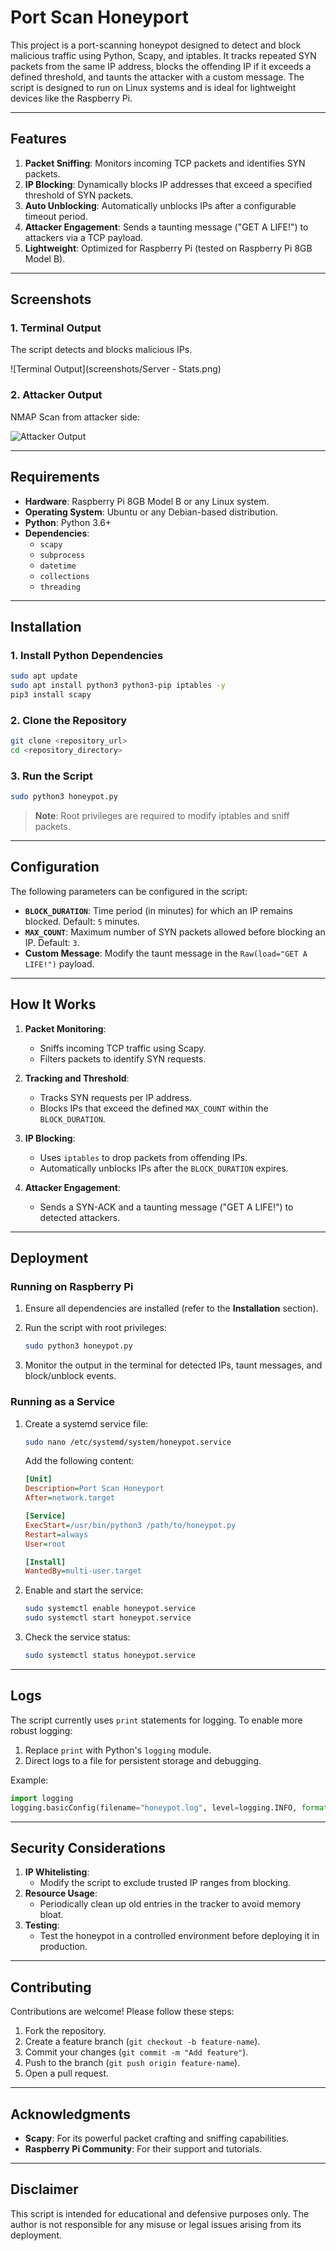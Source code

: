 # Port Scan Honeyport

This project is a port-scanning honeypot designed to detect and block malicious traffic using Python, Scapy, and iptables. It tracks repeated SYN packets from the same IP address, blocks the offending IP if it exceeds a defined threshold, and taunts the attacker with a custom message. The script is designed to run on Linux systems and is ideal for lightweight devices like the Raspberry Pi.

---

## Features

1. **Packet Sniffing**: Monitors incoming TCP packets and identifies SYN packets.
2. **IP Blocking**: Dynamically blocks IP addresses that exceed a specified threshold of SYN packets.
3. **Auto Unblocking**: Automatically unblocks IPs after a configurable timeout period.
4. **Attacker Engagement**: Sends a taunting message ("GET A LIFE!") to attackers via a TCP payload.
5. **Lightweight**: Optimized for Raspberry Pi (tested on Raspberry Pi 8GB Model B).

---

## Screenshots

### 1. Terminal Output
The script detects and blocks malicious IPs.

![Terminal Output](screenshots/Server - Stats.png)

### 2. Attacker Output
NMAP Scan from attacker side:

![Attacker Output](screenshots/Attacker.png)

---

## Requirements

- **Hardware**: Raspberry Pi 8GB Model B or any Linux system.
- **Operating System**: Ubuntu or any Debian-based distribution.
- **Python**: Python 3.6+
- **Dependencies**:
  - `scapy`
  - `subprocess`
  - `datetime`
  - `collections`
  - `threading`

---

## Installation

### 1. Install Python Dependencies

```bash
sudo apt update
sudo apt install python3 python3-pip iptables -y
pip3 install scapy
```

### 2. Clone the Repository

```bash
git clone <repository_url>
cd <repository_directory>
```

### 3. Run the Script

```bash
sudo python3 honeypot.py
```

> **Note**: Root privileges are required to modify iptables and sniff packets.

---

## Configuration

The following parameters can be configured in the script:

- **`BLOCK_DURATION`**: Time period (in minutes) for which an IP remains blocked. Default: `5` minutes.
- **`MAX_COUNT`**: Maximum number of SYN packets allowed before blocking an IP. Default: `3`.
- **Custom Message**: Modify the taunt message in the `Raw(load="GET A LIFE!")` payload.

---

## How It Works

1. **Packet Monitoring**:
   - Sniffs incoming TCP traffic using Scapy.
   - Filters packets to identify SYN requests.

2. **Tracking and Threshold**:
   - Tracks SYN requests per IP address.
   - Blocks IPs that exceed the defined `MAX_COUNT` within the `BLOCK_DURATION`.

3. **IP Blocking**:
   - Uses `iptables` to drop packets from offending IPs.
   - Automatically unblocks IPs after the `BLOCK_DURATION` expires.

4. **Attacker Engagement**:
   - Sends a SYN-ACK and a taunting message ("GET A LIFE!") to detected attackers.

---

## Deployment

### Running on Raspberry Pi

1. Ensure all dependencies are installed (refer to the **Installation** section).
2. Run the script with root privileges:

   ```bash
   sudo python3 honeypot.py
   ```

3. Monitor the output in the terminal for detected IPs, taunt messages, and block/unblock events.

### Running as a Service

1. Create a systemd service file:

   ```bash
   sudo nano /etc/systemd/system/honeypot.service
   ```

   Add the following content:

   ```ini
   [Unit]
   Description=Port Scan Honeyport
   After=network.target

   [Service]
   ExecStart=/usr/bin/python3 /path/to/honeypot.py
   Restart=always
   User=root

   [Install]
   WantedBy=multi-user.target
   ```

2. Enable and start the service:

   ```bash
   sudo systemctl enable honeypot.service
   sudo systemctl start honeypot.service
   ```

3. Check the service status:

   ```bash
   sudo systemctl status honeypot.service
   ```

---

## Logs

The script currently uses `print` statements for logging. To enable more robust logging:

1. Replace `print` with Python's `logging` module.
2. Direct logs to a file for persistent storage and debugging.

Example:

```python
import logging
logging.basicConfig(filename="honeypot.log", level=logging.INFO, format="%(asctime)s - %(message)s")
```

---

## Security Considerations

1. **IP Whitelisting**:
   - Modify the script to exclude trusted IP ranges from blocking.
2. **Resource Usage**:
   - Periodically clean up old entries in the tracker to avoid memory bloat.
3. **Testing**:
   - Test the honeypot in a controlled environment before deploying it in production.

---

## Contributing

Contributions are welcome! Please follow these steps:

1. Fork the repository.
2. Create a feature branch (`git checkout -b feature-name`).
3. Commit your changes (`git commit -m "Add feature"`).
4. Push to the branch (`git push origin feature-name`).
5. Open a pull request.

---

## Acknowledgments

- **Scapy**: For its powerful packet crafting and sniffing capabilities.
- **Raspberry Pi Community**: For their support and tutorials.

---

## Disclaimer

This script is intended for educational and defensive purposes only. The author is not responsible for any misuse or legal issues arising from its deployment.

